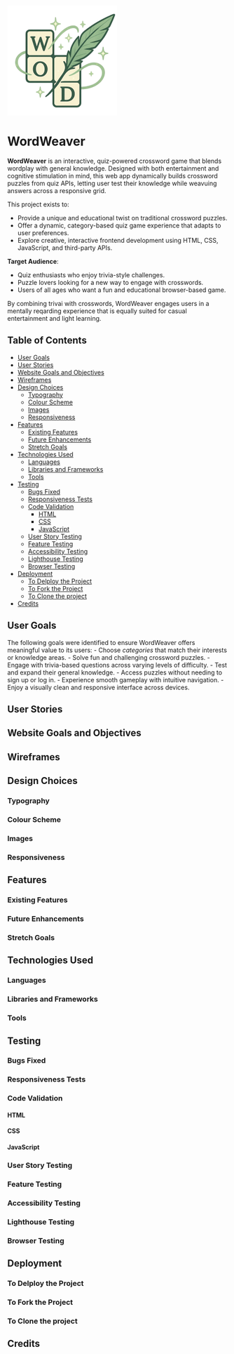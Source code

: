 <img src="docs/wordweaver-logo-no-text.png" alt="WordWeaver Logo" width="250">

# WordWeaver
**WordWeaver** is an interactive, quiz-powered crossword game that blends wordplay with general knowledge. Designed with both entertainment and cognitive stimulation in mind, this web app dynamically builds crossword puzzles from quiz APIs, letting user test their knowledge while weavuing answers across a responsive grid.

This project exists to:
  - Provide a unique and educational twist on traditional crossword puzzles.
  - Offer a dynamic, category-based quiz game experience that adapts to user preferences.
  - Explore creative, interactive frontend development using HTML, CSS, JavaScript, and third-party APIs.

**Target Audience**:
  - Quiz enthusiasts who enjoy trivia-style challenges.
  - Puzzle lovers looking for a new way to engage with crosswords.
  - Users of all ages who want a fun and educational browser-based game.

By combining trivai with crosswords, WordWeaver engages users in a mentally reqarding experience that is equally suited for casual entertainment and light learning.

<!-- TODO: Insert final mockup screenshot here -->

## Table of Contents
  - [User Goals](#user-goals)
  - [User Stories](#user-stories)
  - [Website Goals and Objectives](#website-goals-and-objectives)
  - [Wireframes](#wireframes)
  - [Design Choices](#design-chioces)
    - [Typography](#typography)
    - [Colour Scheme](#colour-scheme)
    - [Images](#images)
    - [Responsiveness](#responsiveness)
  - [Features](#features)
    - [Existing Features](#existing-features)
    - [Future Enhancements](#future-enhancements)
    - [Stretch Goals](#stretch-goals)
  - [Technologies Used](#technologies-used)
    - [Languages](#languages)
    - [Libraries and Frameworks](#libraries-and-frameworks)
    - [Tools](#tools)
  - [Testing](#testing)
    - [Bugs Fixed](#bugs-fixed)
    - [Responsiveness Tests](#responsiveness-tests)
    - [Code Validation](#code-validation)
      - [HTML](#html)
      - [CSS](#css)
      - [JavaScript](#javascript)
    - [User Story Testing](#user-story-testing)
    - [Feature Testing](#feature-testing)
    - [Accessibility Testing](#accessibility-testing)
    - [Lighthouse Testing](#lighthouse-testing)
    - [Browser Testing](#browser-testing)
  - [Deployment](#deployment)
    - [To Delploy the Project](#to-delploy-the-project)
    - [To Fork the Project](#to-fork-the-project)
    - [To Clone the project](#to-clone-the-project)
  - [Credits](#credits)

  ## User Goals
  The following goals were identified to ensure WordWeaver offers meaningful value to its users:
    - Choose *categories* that match their interests or knowledge areas.
    - Solve fun and challenging crossword puzzles.
    - Engage with trivia-based questions across varying levels of difficulty.
    - Test and expand their general knowledge.
    - Access puzzles without needing to sign up or log in.
    - Experience smooth gameplay with intuitive navigation.
    - Enjoy a visually clean and responsive interface across devices.

  ## User Stories

  ## Website Goals and Objectives

  ## Wireframes

  ## Design Choices

  ### Typography

  ### Colour Scheme

  ### Images

  ### Responsiveness

  ## Features

  ### Existing Features

  ### Future Enhancements

  ### Stretch Goals

  ## Technologies Used

  ### Languages

  ### Libraries and Frameworks

  ### Tools

  ## Testing

  ### Bugs Fixed

  ### Responsiveness Tests

  ### Code Validation

  #### HTML

  #### CSS

  #### JavaScript

  ### User Story Testing

  ### Feature Testing

  ### Accessibility Testing

  ### Lighthouse Testing

  ### Browser Testing

  ## Deployment

  ### To Delploy the Project

  ### To Fork the Project

  ### To Clone the project

  ## Credits